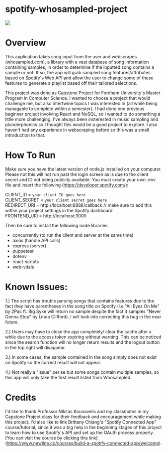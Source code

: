 # spotify-whosampled-project

![](https://github.com/zalenn/spotify-whosampled-project/blob/main/PlaylistMakerDemo.gif)


# Overview
This application takes song input from the user and webscrapes (whosampled.com), a library with a vast database of song information containing samples, in order to determine if the inputted song contains a sample or not. If so, the app will grab sampled song features/attributes based on Spotify's Web API and allow the user to change some of these features to generate a playlist based off their tailored selections. 

This project was done as Capstone Project for Fordham University's Master Program in Computer Science. I wanted to choose a project that would challenge me, but also intertwine topics I was interested in (all while being managable to complete within a semester). I had done one previous beginner project involving React and NoSQL, so I wanted to do something a little more challenging. I've always been insterested in music sampling and plunderphonics so I thought this would be a good project to explore. I also haven't had any experience in webscraping before so this was a small introduction to that. 

# How To Run
Make sure you have the latest version of node.js installed on your computer. 
Please not this will not run past the login screen as is due to the client secret and ID not being publicly available. You must create your own .env file and insert the following (https://developer.spotify.com/): 

CLIENT_ID = ``` your client ID goes here ``` <br />
CLIENT_SECRET = ``` your client secret goes here ``` <br />
REDIRECT_URI = http://localhost:8888/callback // make sure to add this within your project settings in the Spotify dashboard <br />
FRONTEND_URI = http://localhost:3000 <br />


Then be sure to install the following node libraries:
- concurrently (to run the client and server at the same time)
- axios (handle API calls)
- express (server)
- puppeteer
- dotenv
- react-scripts
- web-vitals


# Known Issues: 

1.) The script has trouble parsing songs that contains features due to the fact they have parentheses in the song title on Spotify (i.e "All Eyez On Me" by 2Pac ft. Big Syke will return no sample despite the fact it samples "Never Gonna Stop" by Linda Clifford). I will look into correcting this bug in the near future.

2.) Users may have to close the app completely/ clear the cache after a while due to the access token expiring without warning. This can be noticed since the search function will no longer return results and the logout button in the top right will disappear. 

3.) In some cases, the sample contained in the song simply does not exist on Spotify so the correct result will not appear. 

4.) Not really a "issue" per se but some songs contain multiple samples, so this app will only take the first result listed from Whosampled.

# Credits 
I'd like to thank Professor Nikitas Kounavelis and my classmates in my Capstone Project class for their feedback and encouragement while making this project. I'd also like to link Brittany Chiang's "Spotify Connected App" course/tutorial, since it was a big help in the beginning stages of this project to learn how to use Spotify's API and set up the OAuth process properly. [You can visit the course by clicking this link] (https://www.newline.co/courses/build-a-spotify-connected-app/welcome).
